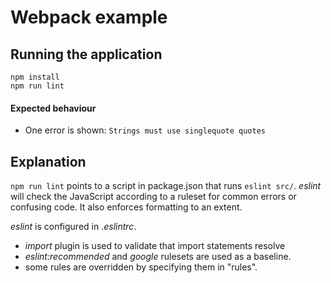 # Webpack example

## Running the application

```
npm install
npm run lint
```

#### Expected behaviour

* One error is shown: `Strings must use singlequote quotes`

## Explanation

`npm run lint` points to a script in package.json that runs `eslint src/`.
_eslint_ will check the JavaScript according to a ruleset for common errors or confusing code.
It also enforces formatting to an extent.

_eslint_ is configured in _.eslintrc_.

* _import_ plugin is used to validate that import statements resolve
* _eslint:recommended_ and _google_ rulesets are used as a baseline.
* some rules are overridden by specifying them in "rules".
